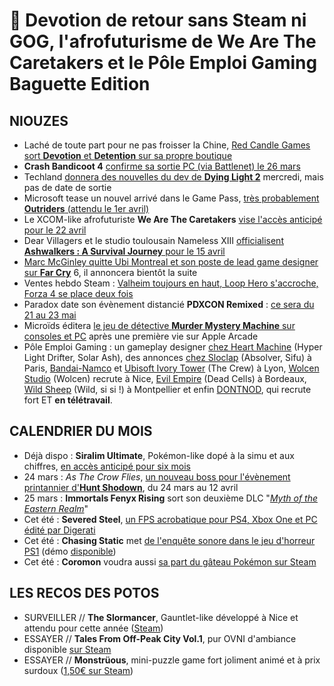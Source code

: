 # 🥐 Devotion de retour sans Steam ni GOG, l'afrofuturisme de We Are The Caretakers et le Pôle Emploi Gaming Baguette Edition

## NIOUZES

- Laché de toute part pour ne pas froisser la Chine, [Red Candle Games sort **Devotion** et **Detention** sur sa propre boutique](https://www.gamekult.com/actualite/l-indesirable-devotion-est-enfin-remis-en-vente-3050837033.html)
- **Crash Bandicoot 4** [confirme sa sortie PC (via Battlenet) le 26 mars](https://www.engadget.com/crash-bandicoot-4-pc-release-date-171240464.html)
- Techland [donnera des nouvelles du dev de **Dying Light 2**](https://www.thegamer.com/techland-update-dying-light-2-next-wednesday/) mercredi, mais pas de date de sortie
- Microsoft tease un nouvel arrivé dans le Game Pass, [très probablement **Outriders** (attendu le 1er avril)](https://twitter.com/XboxGamePass/status/1370494813531869186)
- Le XCOM-like afrofuturiste **We Are The Caretakers** [vise l'accès anticipé pour le 22 avril](https://www.youtube.com/watch?v=x90f6N3bNdE)
- Dear Villagers et le studio toulousain Nameless XIII [officialisent **Ashwalkers : A Survival Journey** pour le 15 avril](https://www.youtube.com/watch?v=5w-C1DUm7b0)
- [Marc McGinley quitte Ubi Montreal et son poste de lead game designer sur **Far Cry**](https://www.thegamer.com/far-cry-6-senior-game-designer-leaves-ubisoft/amp/) 6, il annoncera bientôt la suite
- Ventes hebdo Steam : [Valheim toujours en haut, Loop Hero s'accroche, Forza 4 se place deux fois](https://gamerant.com/forza-horizon-4-two-best-seller-steam-march-2021/)
- Paradox date son évènement distancié **PDXCON Remixed** : [ce sera du 21 au 23 mai](https://www.youtube.com/watch?v=AhS6a_TajsI)
- Microïds éditera [le jeu de détective **Murder Mystery Machine** sur consoles et PC](https://www.youtube.com/watch?v=4LqmsxLYNuo) après une première vie sur Apple Arcade
- Pôle Emploi Gaming : un gameplay designer [chez Heart Machine](https://www.gamasutra.com/view/news/378451/Get_a_job_Join_Heart_Machine_as_a_Senior_Gameplay_Engineer.php?utm_source=feedburner&utm_medium=feed&utm_campaign=Feed%3A+GamasutraFeatureArticles+%28Gamasutra+Feature+Articles%29) (Hyper Light Drifter, Solar Ash), des annonces [chez Sloclap](https://emploi.afjv.com/annonces-societes/1024) (Absolver, Sifu) à Paris, [Bandai-Namco](https://emploi.afjv.com/annonces-societes/50) et [Ubisoft Ivory Tower](https://emploi.afjv.com/annonces-societes/1082) (The Crew) à Lyon, [Wolcen Studio](https://emploi.afjv.com/annonces-societes/1204) (Wolcen) recrute à Nice, [Evil Empire](https://emploi.afjv.com/annonces-societes/1597) (Dead Cells) à Bordeaux, [Wild Sheep](https://emploi.afjv.com/annonces-societes/944) (Wild, si si !) à Montpellier et enfin [DONTNOD](https://emploi.afjv.com/annonces-societes/13), qui recrute fort ET **en télétravail**.

## CALENDRIER DU MOIS

- Déjà dispo : **Siralim Ultimate**, Pokémon-like dopé à la simu et aux chiffres, [en accès anticipé pour six mois](https://store.steampowered.com/app/1289810/Siralim_Ultimate/)
- 24 mars : *As The Crow Flies*, [un nouveau boss pour l'évènement printannier d'**Hunt Shodown**](https://www.youtube.com/watch?v=6NYJGa-5k4Q), du 24 mars au 12 avril
- 25 mars : **Immortals Fenyx Rising** sort son deuxième DLC "*[Myth of the Eastern Realm](https://www.youtube.com/watch?v=HlWmtuQlxbI)*"
- Cet été : **Severed Steel**, [un FPS acrobatique pour PS4, Xbox One et PC édité par Digerati](https://www.youtube.com/watch?v=W79VH4mmOxE)
- Cet été : **Chasing Static** met [de l'enquête sonore dans le jeu d'horreur PS1](https://www.youtube.com/watch?v=v5vQpULX2sE) (démo [disponible](https://store.steampowered.com/app/1319420/Chasing_Static/))
- Cet été : **Coromon** voudra aussi [sa part du gâteau Pokémon sur Steam](https://www.youtube.com/watch?v=1jQeturdIZI)

## LES RECOS DES POTOS

- SURVEILLER // **The Slormancer**, Gauntlet-like développé à Nice et attendu pour cette année ([Steam](https://store.steampowered.com/app/1104280/The_Slormancer/))
- ESSAYER // **Tales From Off-Peak City Vol.1**, pur OVNI d'ambiance disponible [sur Steam](https://store.steampowered.com/app/1129920/Tales_From_OffPeak_City_Vol_1/)
- ESSAYER // **Monstrüous**, mini-puzzle game fort joliment animé et à prix surdoux ([1,50€ sur Steam](https://store.steampowered.com/app/1169420/Monstrous/))
